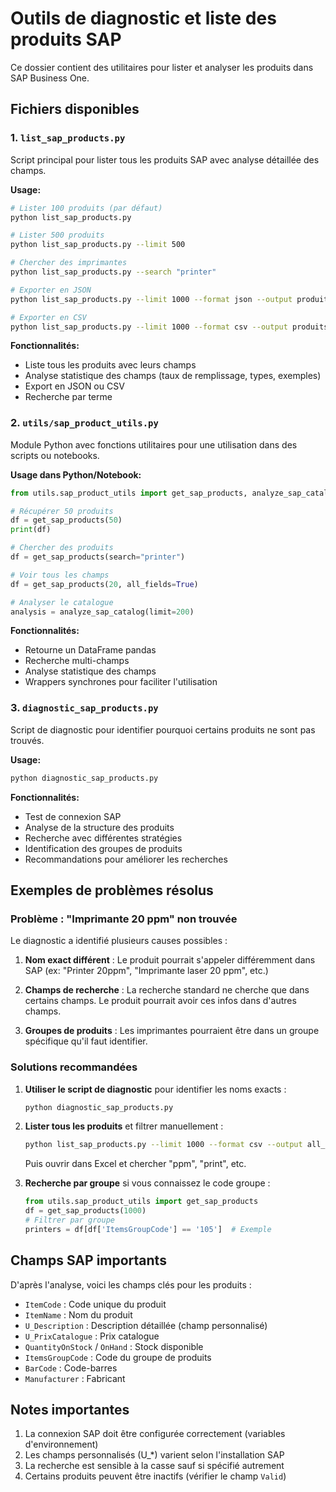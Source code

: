 # Outils de diagnostic et liste des produits SAP

Ce dossier contient des utilitaires pour lister et analyser les produits dans SAP Business One.

## Fichiers disponibles

### 1. `list_sap_products.py`
Script principal pour lister tous les produits SAP avec analyse détaillée des champs.

**Usage:**
```bash
# Lister 100 produits (par défaut)
python list_sap_products.py

# Lister 500 produits
python list_sap_products.py --limit 500

# Chercher des imprimantes
python list_sap_products.py --search "printer"

# Exporter en JSON
python list_sap_products.py --limit 1000 --format json --output produits.json

# Exporter en CSV
python list_sap_products.py --limit 1000 --format csv --output produits.csv
```

**Fonctionnalités:**
- Liste tous les produits avec leurs champs
- Analyse statistique des champs (taux de remplissage, types, exemples)
- Export en JSON ou CSV
- Recherche par terme

### 2. `utils/sap_product_utils.py`
Module Python avec fonctions utilitaires pour une utilisation dans des scripts ou notebooks.

**Usage dans Python/Notebook:**
```python
from utils.sap_product_utils import get_sap_products, analyze_sap_catalog

# Récupérer 50 produits
df = get_sap_products(50)
print(df)

# Chercher des produits
df = get_sap_products(search="printer")

# Voir tous les champs
df = get_sap_products(20, all_fields=True)

# Analyser le catalogue
analysis = analyze_sap_catalog(limit=200)
```

**Fonctionnalités:**
- Retourne un DataFrame pandas
- Recherche multi-champs
- Analyse statistique des champs
- Wrappers synchrones pour faciliter l'utilisation

### 3. `diagnostic_sap_products.py`
Script de diagnostic pour identifier pourquoi certains produits ne sont pas trouvés.

**Usage:**
```bash
python diagnostic_sap_products.py
```

**Fonctionnalités:**
- Test de connexion SAP
- Analyse de la structure des produits
- Recherche avec différentes stratégies
- Identification des groupes de produits
- Recommandations pour améliorer les recherches

## Exemples de problèmes résolus

### Problème : "Imprimante 20 ppm" non trouvée

Le diagnostic a identifié plusieurs causes possibles :

1. **Nom exact différent** : Le produit pourrait s'appeler différemment dans SAP (ex: "Printer 20ppm", "Imprimante laser 20 ppm", etc.)

2. **Champs de recherche** : La recherche standard ne cherche que dans certains champs. Le produit pourrait avoir ces infos dans d'autres champs.

3. **Groupes de produits** : Les imprimantes pourraient être dans un groupe spécifique qu'il faut identifier.

### Solutions recommandées

1. **Utiliser le script de diagnostic** pour identifier les noms exacts :
   ```bash
   python diagnostic_sap_products.py
   ```

2. **Lister tous les produits** et filtrer manuellement :
   ```bash
   python list_sap_products.py --limit 1000 --format csv --output all_products.csv
   ```
   Puis ouvrir dans Excel et chercher "ppm", "print", etc.

3. **Recherche par groupe** si vous connaissez le code groupe :
   ```python
   from utils.sap_product_utils import get_sap_products
   df = get_sap_products(1000)
   # Filtrer par groupe
   printers = df[df['ItemsGroupCode'] == '105']  # Exemple
   ```

## Champs SAP importants

D'après l'analyse, voici les champs clés pour les produits :

- `ItemCode` : Code unique du produit
- `ItemName` : Nom du produit
- `U_Description` : Description détaillée (champ personnalisé)
- `U_PrixCatalogue` : Prix catalogue
- `QuantityOnStock` / `OnHand` : Stock disponible
- `ItemsGroupCode` : Code du groupe de produits
- `BarCode` : Code-barres
- `Manufacturer` : Fabricant

## Notes importantes

1. La connexion SAP doit être configurée correctement (variables d'environnement)
2. Les champs personnalisés (U_*) varient selon l'installation SAP
3. La recherche est sensible à la casse sauf si spécifié autrement
4. Certains produits peuvent être inactifs (vérifier le champ `Valid`)